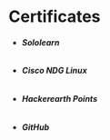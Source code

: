 # Certificates 

- ###### **Sololearn**

- ######  **Cisco NDG Linux**

- ######  **Hackerearth Points**

- ######  **GitHub**